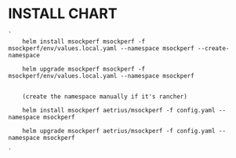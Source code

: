 

# INSTALL CHART
    ` 
        helm install msockperf msockperf -f msockperf/env/values.local.yaml --namespace msockperf --create-namespace

        helm upgrade msockperf msockperf -f msockperf/env/values.local.yaml --namespace msockperf  


        (create the namespace manually if it's rancher)

        helm install msockperf aetrius/msockperf -f config.yaml --namespace msockperf

        helm upgrade msockperf aetrius/msockperf -f config.yaml --namespace msockperf

    `

